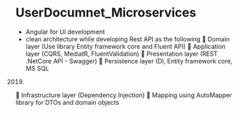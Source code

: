 ﻿# UserDocumnet_Microservices

- Angular for UI development
- clean architecture while developing Rest API as the following
 Domain layer (Use library Entity framework core and
Fluent API)
 Application layer (CQRS, MediatR, FluentValidation)
 Presentation layer (REST .NetCore API - Swagger)
 Persistence layer (DI, Entity framework core, MS SQL
2019)
 Infrastructure layer (Dependency Injection)
 Mapping using AutoMapper library for DTOs and
domain objects
